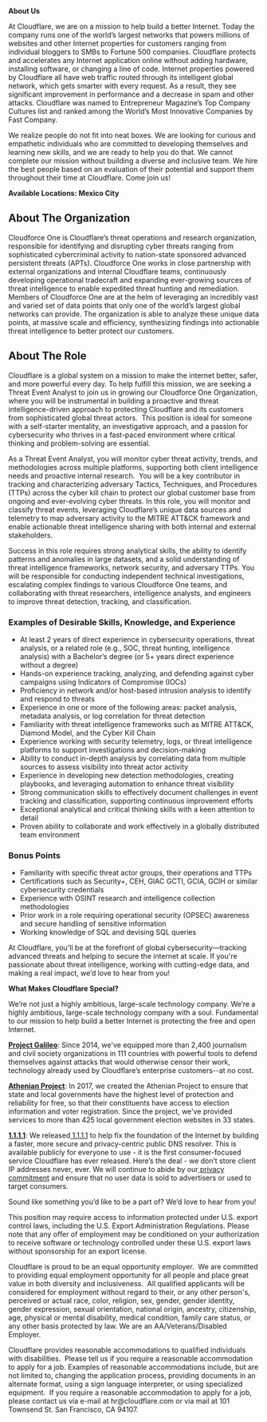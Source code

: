 <div class="content-intro">
	<div><strong>About Us</strong></div>
	<div>
		<p>At Cloudflare, we are on a mission to help build a better Internet. Today the company runs one of the world’s largest networks that powers millions of websites and other Internet properties for customers ranging from individual bloggers to SMBs to Fortune 500 companies. Cloudflare protects and accelerates any Internet application online without adding hardware, installing software, or changing a line of code. Internet properties powered by Cloudflare all have web traffic routed through its intelligent global network, which gets smarter with every request. As a result, they see significant improvement in performance and a decrease in spam and other attacks. Cloudflare was named to Entrepreneur Magazine’s Top Company Cultures list and ranked among the World’s Most Innovative Companies by Fast Company.&nbsp;</p>
		<p><span style="font-weight: 400;">We realize people do not fit into neat boxes. We are looking for curious and empathetic individuals who are committed to developing themselves and learning new skills, and we are ready to help you do that. We cannot complete our mission without building a diverse and inclusive team. We hire the best people based on an evaluation of their potential and support them throughout their time at Cloudflare. Come join us!&nbsp;</span></p>
	</div>
</div>
<p><strong>Available Locations: Mexico City</strong></p>
<div id="main-content" class="wiki-content">
	<h2 id="ThreatEventAnalyst-AboutTheOrganization"><strong>About The Organization</strong></h2>
	<p>Cloudforce One is Cloudflare’s threat operations and research organization, responsible for identifying and disrupting cyber threats ranging from sophisticated cybercriminal activity to nation-state sponsored advanced persistent threats (APTs). Cloudforce One works in close partnership with external organizations and internal Cloudflare teams, continuously developing operational tradecraft and expanding ever-growing sources of threat intelligence to enable expedited threat hunting and remediation. Members of Cloudforce One are at the helm of leveraging an incredibly vast and varied set of data points that only one of the world’s largest global networks can provide. The organization is able to analyze these unique data points, at massive scale and efficiency, synthesizing findings into actionable threat intelligence to better protect our customers.</p>
	<h2 id="ThreatEventAnalyst-AboutTheRole"><strong>About The Role</strong></h2>
	<p>Cloudflare is a global system on a mission to make the internet better, safer, and more powerful every day. To help fulfill this mission, we are seeking a Threat Event Analyst to join us in growing our Cloudforce One Organization, where you will be instrumental in building a proactive and threat intelligence-driven approach to protecting Cloudflare and its customers from sophisticated global threat actors.&nbsp; This position is ideal for someone with a self-starter mentality, an investigative approach, and a passion for cybersecurity who thrives in a fast-paced environment where critical thinking and problem-solving are essential.</p>
	<p>As a Threat Event Analyst, you will monitor cyber threat activity, trends, and methodologies across multiple platforms, supporting both client intelligence needs and proactive internal research.&nbsp; You will be a key contributor in tracking and characterizing adversary Tactics, Techniques, and Procedures (TTPs) across the cyber kill chain to protect our global customer base from ongoing and ever-evolving cyber threats. In this role, you will monitor and classify threat events, leveraging Cloudflare’s unique data sources and telemetry to map adversary activity to the MITRE ATT&amp;CK framework and enable actionable threat intelligence sharing with both internal and external stakeholders.</p>
	<p>Success in this role requires strong analytical skills, the ability to identify patterns and anomalies in large datasets, and a solid understanding of threat intelligence frameworks, network security, and adversary TTPs. You will be responsible for conducting independent technical investigations, escalating complex findings to various Cloudforce One teams, and collaborating with threat researchers, intelligence analysts, and engineers to improve threat detection, tracking, and classification.</p>
	<h3 id="ThreatEventAnalyst-ExamplesofDesirableSkills,Knowledge,andExperience"><strong>Examples of Desirable Skills, Knowledge, and Experience</strong></h3>
	<ul>
		<li>At least 2 years of direct experience in cybersecurity operations, threat analysis, or a related role (e.g., SOC, threat hunting, intelligence analysis) with a Bachelor’s degree (or 5+ years direct experience without a degree)</li>
		<li>Hands-on experience tracking, analyzing, and defending against cyber campaigns using Indicators of Compromise (IOCs)</li>
		<li>Proficiency in network and/or host-based intrusion analysis to identify and respond to threats</li>
		<li>Experience in one or more of the following areas: packet analysis, metadata analysis, or log correlation for threat detection</li>
		<li>Familiarity with threat intelligence frameworks such as MITRE ATT&amp;CK, Diamond Model, and the Cyber Kill Chain</li>
		<li>Experience working with security telemetry, logs, or threat intelligence platforms to support investigations and decision-making</li>
		<li>Ability to conduct in-depth analysis by correlating data from multiple sources to assess visibility into threat actor activity</li>
		<li>Experience in developing new detection methodologies, creating playbooks, and leveraging automation to enhance threat visibility</li>
		<li>Strong communication skills to effectively document challenges in event tracking and classification, supporting continuous improvement efforts</li>
		<li>Exceptional analytical and critical thinking skills with a keen attention to detail</li>
		<li>Proven ability to collaborate and work effectively in a globally distributed team environment</li>
	</ul>
	<h3 id="ThreatEventAnalyst-BonusPoints"><strong>Bonus Points</strong></h3>
	<ul>
		<li>Familiarity with specific threat actor groups, their operations and TTPs</li>
		<li>Certifications such as Security+, CEH, GIAC GCTI, GCIA, GCIH or similar cybersecurity credentials</li>
		<li>Experience with OSINT research and intelligence collection methodologies</li>
		<li>Prior work in a role requiring operational security (OPSEC) awareness and secure handling of sensitive information</li>
		<li>Working knowledge of SQL and devising SQL queries</li>
	</ul>
	<p>At Cloudflare, you'll be at the forefront of global cybersecurity—tracking advanced threats and helping to secure the internet at scale. If you're passionate about threat intelligence, working with cutting-edge data, and making a real impact, we’d love to hear from you!</p>
</div>
<div id="likes-and-labels-container">
	<div id="likes-section" class="no-print"></div>
</div>
<div class="content-conclusion">
	<p><strong>What Makes Cloudflare Special?</strong></p>
	<p><span style="font-weight: 400;">We’re not just a highly ambitious, large-scale technology company. We’re a highly ambitious, large-scale technology company with a soul. Fundamental to our mission to help build a better Internet is protecting the free and open Internet.</span></p>
	<p><a href="https://blog.cloudflare.com/protecting-free-expression-online/"><strong>Project Galileo</strong></a><span style="font-weight: 400;">: Since 2014, we've equipped more than 2,400 journalism and civil society organizations in 111 countries with powerful tools to defend themselves against attacks that would otherwise censor their work, technology already used by Cloudflare’s enterprise customers--at no cost.</span></p>
	<p><strong><a href="https://www.cloudflare.com/athenian/">Athenian Project</a></strong><span style="font-weight: 400;">: In 2017, we created the Athenian Project to ensure that state and local governments have the highest level of protection and reliability for free, so that their constituents have access to election information and voter registration. Since the project, we've provided services to more than 425 local government election websites in 33 states.</span></p>
	<p><a href="https://1.1.1.1/"><strong>1.1.1.1</strong></a><span style="font-weight: 400;">: We released</span><a href="https://1.1.1.1/"> <span style="font-weight: 400;">1.1.1.1</span></a><span style="font-weight: 400;"> to help fix the foundation of the Internet by building a faster, more secure and privacy-centric public DNS resolver. This is available publicly for everyone to use - it is the first consumer-focused service Cloudflare has ever released. Here’s the deal - we don’t store client IP addresses never, ever. We will continue to abide by our</span><a href="https://developers.cloudflare.com/1.1.1.1/privacy/public-dns-resolver"> privacy commitment</a><span style="font-weight: 400;"> and ensure that no user data is sold to advertisers or used to target consumers.</span></p>
	<p><span style="font-weight: 400;">Sound like something you’d like to be a part of? We’d love to hear from you!</span></p>
	<p><span style="font-weight: 400;">This position may require access to information protected under U.S. export control laws, including the U.S. Export Administration Regulations. Please note that any offer of employment may be conditioned on your authorization to receive software or technology controlled under these U.S. export laws without sponsorship for an export license.</span></p>
	<p><span style="font-weight: 400;">Cloudflare is proud to be an equal opportunity employer. &nbsp;We are committed to providing equal employment opportunity for all people and place great value in both diversity and inclusiveness. &nbsp;All qualified applicants will be considered for employment without regard to their, or any other person's, perceived or actual</span> <span style="font-weight: 400;">race, color, religion, sex, gender, gender identity, gender expression, sexual orientation, national origin, ancestry, citizenship, age, physical or mental disability, medical condition, family care status, or any other basis protected by law. </span><span style="font-weight: 400;">We are an AA/Veterans/Disabled Employer.</span></p>
	<p><span style="font-weight: 400;">Cloudflare provides reasonable accommodations to qualified individuals with disabilities. &nbsp;Please tell us if you require a reasonable accommodation to apply for a job. Examples of reasonable accommodations include, but are not limited to, changing the application process, providing documents in an alternate format, using a sign language interpreter, or using specialized equipment. &nbsp;If you require a reasonable accommodation to apply for a job, please contact us via e-mail at </span><span style="font-weight: 400;">hr@cloudflare.com</span><span style="font-weight: 400;"> or via mail at 101 Townsend St. San Francisco, CA 94107.</span></p>
</div>